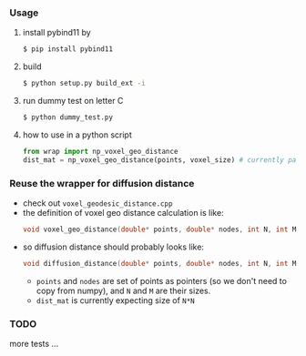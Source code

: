 ### Usage
1. install pybind11 by
    ```sh
    $ pip install pybind11
    ```
2. build 
    ```sh
    $ python setup.py build_ext -i
    ```
3. run dummy test on letter C
    ```sh
    $ python dummy_test.py
    ```
4. how to use in a python script
    ```python
    from wrap import np_voxel_geo_distance
    dist_mat = np_voxel_geo_distance(points, voxel_size) # currently pairwise
    ```

### Reuse the wrapper for diffusion distance
* check out `voxel_geodesic_distance.cpp`
* the definition of voxel geo distance calculation is like:
    ```cpp
    void voxel_geo_distance(double* points, double* nodes, int N, int M, double voxel_size, double* dist_mat)
    ```
* so diffusion distance should probably looks like:
    ```cpp
    void diffusion_distance(double* points, double* nodes, int N, int M, double* dist_mat)
    ```
    * `points` and `nodes` are set of points as pointers (so we don't need to copy from numpy), and `N` and `M` are their sizes.
    * `dist_mat` is currently expecting size of `N*N` 


### TODO
more tests ... 
